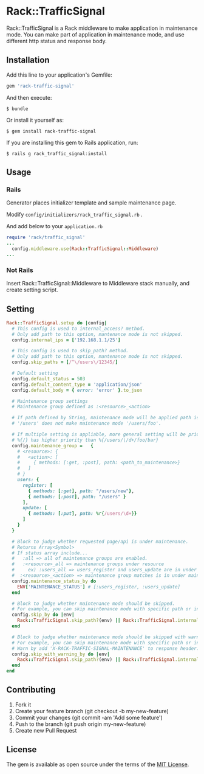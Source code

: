 # Rack::TrafficSignal

Rack::TrafficSignal is a Rack middleware to make application in maintenance mode.
You can make part of application in maintenance mode, and use different http status and response body.


## Installation

Add this line to your application's Gemfile:

```ruby
gem 'rack-traffic-signal'
```

And then execute:

    $ bundle

Or install it yourself as:

    $ gem install rack-traffic-signal

If you are installing this gem to Rails application, run:

    $ rails g rack_traffic_signal:install

## Usage

### Rails

Generator places initializer template and sample maintenance page.

Modify `config/initializers/rack_traffic_signal.rb` .

And add below to your `application.rb`

```ruby:application.rb
require 'rack/traffic_signal'
...
  config.middleware.use(Rack::TrafficSignal::Middleware)
...
```

### Not Rails

Insert Rack::TrafficSignal::Middleware to Middleware stack manually, and create setting script.

## Setting

```ruby
Rack::TrafficSignal.setup do |config|
  # This config is used to internal_access? method.
  # Only add path to this option, mantenance mode is not skipped.
  config.internal_ips = ['192.168.1.1/25']

  # This config is used to skip_path? method.
  # Only add path to this option, mantenance mode is not skipped.
  config.skip_paths = [/^\/users\/12345/]

  # Default setting
  config.default_status = 503
  config.default_content_type = 'application/json'
  config.default_body = { error: 'error' }.to_json

  # Maintenance group settings
  # Maintenance group defined as :<resource>_<action>

  # If path defined by String, maintenance mode will be applied path is match rigidly.
  # '/users' does not make maintenance mode '/users/foo'.

  # If multiple setting is appliable, more general setting will be priored.
  # %{/} has higher priority than %{/users/\/d+/foo/bar}
  config.maintenance_group =   {
    # <resource>: {
    #   <action>: [
    #     { methods: [:get, :post], path: <path_to_maintenance>}
    #   ]
    # }
    users: {
      register: [
        { methods: [:get], path: "/users/new"},
        { methods: [:post], path: "/users" }
      ],
      update: [
        { methods: [:put], path: %r{/users/\d+}}
      ]
    }
  }

  # Block to judge whether requested page/api is under maintenance.
  # Returns Array<Symbol>
  # If status array include...
  #   :all => all of maintenance groups are enabled.
  #   :<resource>_all => maintenance groups under resource
  #     ex) :users_all => users_register and users_update are in under maintenance
  #  :<resource>_<action> => maintenance group matches is in under maintenance
  config.maintenance_status_by do
    ENV['MAINTENANCE_STATUS'] # [:users_register, :users_update]
  end

  # Block to judge whether maintenance mode should be skipped.
  # For example, you can skip maintenance mode with specific path or internal access.
  config.skip_by do |env|
    Rack::TrafficSignal.skip_path?(env) || Rack::TrafficSignal.internal_access?(env)
  end

  # Block to judge whether maintenance mode should be skipped with warning.
  # For example, you can skip maintenance mode with specific path or internal access.
  # Warn by add 'X-RACK-TRAFFIC-SIGNAL-MAINTENANCE' to response header.
  config.skip_with_warning_by do |env|
    Rack::TrafficSignal.skip_path?(env) || Rack::TrafficSignal.internal_access?(env)
  end
end
```

## Contributing

1. Fork it
1. Create your feature branch (git checkout -b my-new-feature)
1. Commit your changes (git commit -am 'Add some feature')
1. Push to the branch (git push origin my-new-feature)
1. Create new Pull Request

## License

The gem is available as open source under the terms of the [MIT License](http://opensource.org/licenses/MIT).

